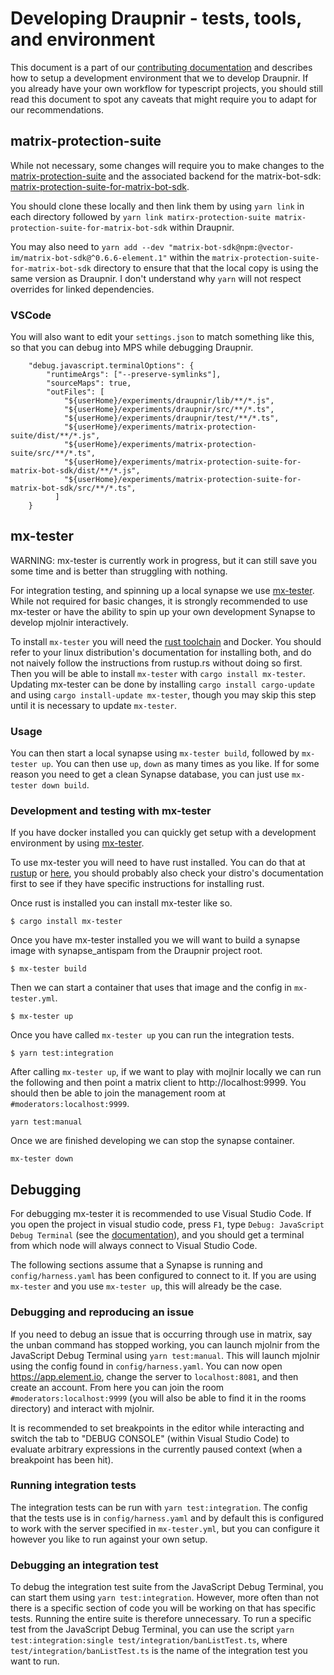 # Developing Draupnir - tests, tools, and environment

This document is a part of our [contributing documentation](./CONTRIBUTING.md)
and describes how to setup a development environment that we to develop
Draupnir. If you already have your own workflow for typescript projects,
you should still read this document to spot any caveats that might
require you to adapt for our recommendations.

## matrix-protection-suite

While not necessary, some changes will require you to make changes to the
[matrix-protection-suite](https://github.com/Gnuxie/matrix-protection-suite)
and the associated backend for the matrix-bot-sdk: [matrix-protection-suite-for-matrix-bot-sdk](https://github.com/Gnuxie/matrix-protection-suite-for-matrix-bot-sdk).

You should clone these locally and then link them by using
`yarn link` in each directory followed by `yarn link matirx-protection-suite matrix-protection-suite-for-matrix-bot-sdk` within Draupnir.

You may also need to `yarn add --dev "matrix-bot-sdk@npm:@vector-im/matrix-bot-sdk@^0.6.6-element.1"`
within the `matrix-protection-suite-for-matrix-bot-sdk` directory to ensure
that that the local copy is using the same version as Draupnir.
I don't understand why `yarn` will not respect overrides for linked
dependencies.

### VSCode

You will also want to edit your `settings.json` to match something like
this, so that you can debug into MPS while debugging Draupnir.

```
    "debug.javascript.terminalOptions": {
        "runtimeArgs": ["--preserve-symlinks"],
        "sourceMaps": true,
        "outFiles": [
            "${userHome}/experiments/draupnir/lib/**/*.js",
            "${userHome}/experiments/draupnir/src/**/*.ts",
            "${userHome}/experiments/draupnir/test/**/*.ts",
            "${userHome}/experiments/matrix-protection-suite/dist/**/*.js",
            "${userHome}/experiments/matrix-protection-suite/src/**/*.ts",
            "${userHome}/experiments/matrix-protection-suite-for-matrix-bot-sdk/dist/**/*.js",
            "${userHome}/experiments/matrix-protection-suite-for-matrix-bot-sdk/src/**/*.ts",
          ]
    }
```

## mx-tester

WARNING: mx-tester is currently work in progress, but it can still save you some time and is better than struggling with nothing.

For integration testing, and spinning up a local synapse we use
[mx-tester](https://github.com/matrix-org/mx-tester).
While not required for basic changes, it is strongly recommended
to use mx-tester or have the ability to spin up your own
development Synapse to develop mjolnir interactively.

To install `mx-tester` you will need the [rust toolchain](https://rustup.rs/)
and Docker. You should refer to your linux distribution's documentation
for installing both, and do not naively follow the instructions
from rustup.rs without doing so first.
Then you will be able to install `mx-tester` with `cargo install mx-tester`.
Updating mx-tester can be done by installing `cargo install cargo-update`
and using `cargo install-update mx-tester`, though you may skip
this step until it is necessary to update `mx-tester`.

### Usage

You can then start a local synapse using `mx-tester build`,
followed by `mx-tester up`. You can then use `up`, `down` as many
times as you like.
If for some reason you need to get a clean Synapse database,
you can just use `mx-tester down build`.

### Development and testing with mx-tester

If you have docker installed you can quickly get setup with a development environment by using
[mx-tester](https://github.com/matrix-org/mx-tester).

To use mx-tester you will need to have rust installed. You can do that at [rustup](https://rustup.rs/) or [here](https://rust-lang.github.io/rustup/installation/other.html), you should probably also check your distro's documentation first to see if they have specific instructions for installing rust.

Once rust is installed you can install mx-tester like so.

```
$ cargo install mx-tester
```

Once you have mx-tester installed you we will want to build a synapse image with synapse_antispam from the Draupnir project root.

```
$ mx-tester build
```

Then we can start a container that uses that image and the config in `mx-tester.yml`.

```
$ mx-tester up
```

Once you have called `mx-tester up` you can run the integration tests.
```
$ yarn test:integration
```

After calling `mx-tester up`, if we want to play with mojlnir locally we can run the following and then point a matrix client to http://localhost:9999.
You should then be able to join the management room at `#moderators:localhost:9999`.

```
yarn test:manual
```

Once we are finished developing we can stop the synapse container.

```
mx-tester down
```

## Debugging

For debugging mx-tester it is recommended to use Visual Studio Code.
If you open the project in visual studio code, press `F1`,
type `Debug: JavaScript Debug Terminal`
(see the [documentation](https://code.visualstudio.com/docs/nodejs/nodejs-debugging#_javascript-debug-terminal)),
and you should get a terminal from which node will always connect to
Visual Studio Code.

The following sections assume that a Synapse is running
and `config/harness.yaml` has been configured to connect to it.
If you are using `mx-tester` and you use `mx-tester up`, this will
already be the case.

### Debugging and reproducing an issue

If you need to debug an issue that is occurring through use in matrix,
say the unban command has stopped working, you can launch
mjolnir from the JavaScript Debug Terminal using `yarn test:manual`.
This will launch mjolnir using the config found in `config/harness.yaml`.
You can now open https://app.element.io, change the server to `localhost:8081`,
and then create an account.
From here you can join the room `#moderators:localhost:9999` (you will also be
able to find it in the rooms directory) and interact with mjolnir.

It is recommended to set breakpoints in the editor while interacting
and switch the tab to "DEBUG CONSOLE" (within Visual Studio Code)
to evaluate arbitrary expressions in the currently paused context (when
a breakpoint has been hit).

### Running integration tests

The integration tests can be run with `yarn test:integration`.
The config that the tests use is in `config/harness.yaml`
and by default this is configured to work with the server specified in `mx-tester.yml`,
but you can configure it however you like to run against your own setup.

### Debugging an integration test

To debug the integration test suite from the JavaScript Debug Terminal,
you can start them using `yarn test:integration`.
However, more often than not there is a specific section of
code you will be working on that has specific tests. Running
the entire suite is therefore unnecessary.
To run a specific test from the JavaScript Debug Terminal,
you can use the script `yarn test:integration:single test/integration/banListTest.ts`,
where `test/integration/banListTest.ts` is the name of the integration test you
want to run.
